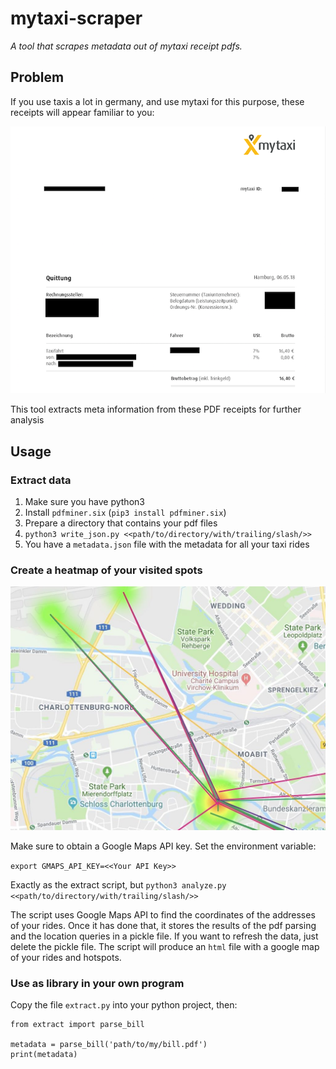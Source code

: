 # mytaxi-scraper
*A tool that scrapes metadata out of mytaxi receipt pdfs.*

## Problem
If you use taxis a lot in germany, and use mytaxi for this purpose, these receipts will appear familiar to you:

![Demo](demo.png)


This tool extracts meta information from these PDF receipts for further analysis

## Usage

### Extract data

1. Make sure you have python3
2. Install `pdfminer.six` (`pip3 install pdfminer.six`)
3. Prepare a directory that contains your pdf files
4. `python3 write_json.py <<path/to/directory/with/trailing/slash/>>`
5. You have a `metadata.json` file with the metadata for all your taxi rides


### Create a heatmap of your visited spots

![Demo](heatmap.jpg)

Make sure to obtain a Google Maps API key.
Set the environment variable:

`export GMAPS_API_KEY=<<Your API Key>>`

Exactly as the extract script, but
`python3 analyze.py <<path/to/directory/with/trailing/slash/>>`

The script uses Google Maps API to find the coordinates of the addresses of your rides. Once it has done that, it stores the results of the pdf parsing and the location queries in a pickle file. If you want to refresh the data, just delete the pickle file.
The script will produce an `html` file with a google map of your rides and hotspots.


### Use as library in your own program
Copy the file `extract.py` into your python project, then:

```
from extract import parse_bill

metadata = parse_bill('path/to/my/bill.pdf')
print(metadata) 

```
